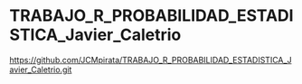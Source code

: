 # TRABAJO_R_PROBABILIDAD_ESTADISTICA_Javier_Caletrio
https://github.com/JCMpirata/TRABAJO_R_PROBABILIDAD_ESTADISTICA_Javier_Caletrio.git
